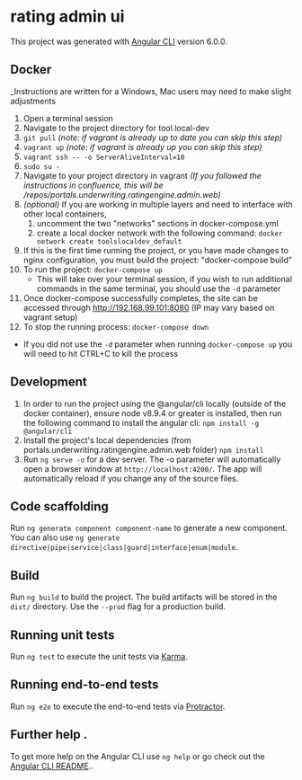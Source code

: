 # rating admin ui

This project was generated with [Angular CLI](https://github.com/angular/angular-cli) version 6.0.0.

## Docker

\_Instructions are written for a Windows, Mac users may need to make slight adjustments

1.  Open a terminal session
2.  Navigate to the project directory for tool.local-dev
3.  `git pull` _(note: if vagrant is already up to date you can skip this step)_
4.  `vagrant up` _(note: if vagrant is already up you can skip this step)_
5.  `vagrant ssh -- -o ServerAliveInterval=10`
6.  `sudo su -`
7.  Navigate to your project directory in vagrant _(If you followed the instructions in confluence, this will be /repos/portals.underwriting.ratingengine.admin.web)_
8.  _(optional)_
    If you are working in multiple layers and need to interface with other local containers,
    1.  uncomment the two "networks" sections in docker-compose.yml
    2.  create a local docker network with the following command: `docker network create toolslocaldev_default`
9.  If this is the first time running the project, or you have made changes to nginx configuration, you must build the project: "docker-compose build"
10. To run the project: `docker-compose up`
    - This will take over your terminal session, if you wish to run additional commands in the same terminal, you should use the `-d` parameter
11. Once docker-compose successfully completes, the site can be accessed through http://192.168.99.101:8080 (IP may vary based on vagrant setup)
12. To stop the running process: `docker-compose down`

- If you did not use the `-d` parameter when running `docker-compose up` you will need to hit CTRL+C to kill the process

## Development

1.  In order to run the project using the @angular/cli locally (outside of the docker container), ensure node v8.9.4 or greater is installed, then run the following command to install the angular cli: `npm install -g @angular/cli`
2.  Install the project's local dependencies (from portals.underwriting.ratingengine.admin.web folder) `npm install`
3.  Run `ng serve -o` for a dev server. The -o parameter will automatically open a browser window at `http://localhost:4200/`. The app will automatically reload if you change any of the source files.

## Code scaffolding

Run `ng generate component component-name` to generate a new component. You can also use `ng generate directive|pipe|service|class|guard|interface|enum|module`.

## Build

Run `ng build` to build the project. The build artifacts will be stored in the `dist/` directory. Use the `--prod` flag for a production build.

## Running unit tests

Run `ng test` to execute the unit tests via [Karma](https://karma-runner.github.io).

## Running end-to-end tests

Run `ng e2e` to execute the end-to-end tests via [Protractor](http://www.protractortest.org/).

## Further help .

To get more help on the Angular CLI use `ng help` or go check out the [Angular CLI README](https://github.com/angular/angular-cli/blob/master/README.md)..
